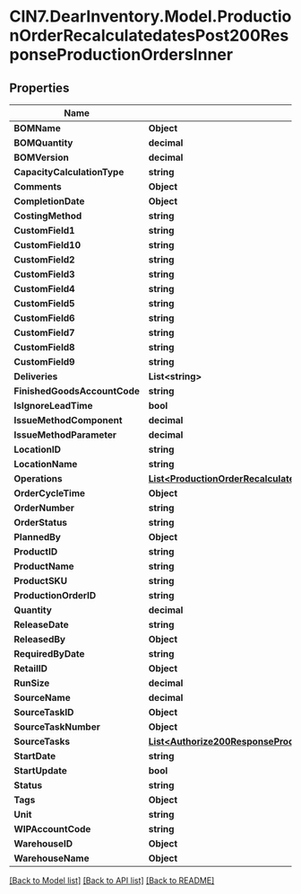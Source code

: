# CIN7.DearInventory.Model.ProductionOrderRecalculatedatesPost200ResponseProductionOrdersInner

## Properties

| Name                         | Type                                                                                                                                                                                        | Description | Notes      |
| ---------------------------- | ------------------------------------------------------------------------------------------------------------------------------------------------------------------------------------------- | ----------- | ---------- |
| **BOMName**                  | **Object**                                                                                                                                                                                  |             | [optional] |
| **BOMQuantity**              | **decimal**                                                                                                                                                                                 |             | [optional] |
| **BOMVersion**               | **decimal**                                                                                                                                                                                 |             | [optional] |
| **CapacityCalculationType**  | **string**                                                                                                                                                                                  |             | [optional] |
| **Comments**                 | **Object**                                                                                                                                                                                  |             | [optional] |
| **CompletionDate**           | **Object**                                                                                                                                                                                  |             | [optional] |
| **CostingMethod**            | **string**                                                                                                                                                                                  |             | [optional] |
| **CustomField1**             | **string**                                                                                                                                                                                  |             | [optional] |
| **CustomField10**            | **string**                                                                                                                                                                                  |             | [optional] |
| **CustomField2**             | **string**                                                                                                                                                                                  |             | [optional] |
| **CustomField3**             | **string**                                                                                                                                                                                  |             | [optional] |
| **CustomField4**             | **string**                                                                                                                                                                                  |             | [optional] |
| **CustomField5**             | **string**                                                                                                                                                                                  |             | [optional] |
| **CustomField6**             | **string**                                                                                                                                                                                  |             | [optional] |
| **CustomField7**             | **string**                                                                                                                                                                                  |             | [optional] |
| **CustomField8**             | **string**                                                                                                                                                                                  |             | [optional] |
| **CustomField9**             | **string**                                                                                                                                                                                  |             | [optional] |
| **Deliveries**               | **List&lt;string&gt;**                                                                                                                                                                      |             | [optional] |
| **FinishedGoodsAccountCode** | **string**                                                                                                                                                                                  |             | [optional] |
| **IsIgnoreLeadTime**         | **bool**                                                                                                                                                                                    |             | [optional] |
| **IssueMethodComponent**     | **decimal**                                                                                                                                                                                 |             | [optional] |
| **IssueMethodParameter**     | **decimal**                                                                                                                                                                                 |             | [optional] |
| **LocationID**               | **string**                                                                                                                                                                                  |             | [optional] |
| **LocationName**             | **string**                                                                                                                                                                                  |             | [optional] |
| **Operations**               | [**List&lt;ProductionOrderRecalculatedatesPost200ResponseProductionOrdersInnerOperationsInner&gt;**](ProductionOrderRecalculatedatesPost200ResponseProductionOrdersInnerOperationsInner.md) |             | [optional] |
| **OrderCycleTime**           | **Object**                                                                                                                                                                                  |             | [optional] |
| **OrderNumber**              | **string**                                                                                                                                                                                  |             | [optional] |
| **OrderStatus**              | **string**                                                                                                                                                                                  |             | [optional] |
| **PlannedBy**                | **Object**                                                                                                                                                                                  |             | [optional] |
| **ProductID**                | **string**                                                                                                                                                                                  |             | [optional] |
| **ProductName**              | **string**                                                                                                                                                                                  |             | [optional] |
| **ProductSKU**               | **string**                                                                                                                                                                                  |             | [optional] |
| **ProductionOrderID**        | **string**                                                                                                                                                                                  |             | [optional] |
| **Quantity**                 | **decimal**                                                                                                                                                                                 |             | [optional] |
| **ReleaseDate**              | **string**                                                                                                                                                                                  |             | [optional] |
| **ReleasedBy**               | **Object**                                                                                                                                                                                  |             | [optional] |
| **RequiredByDate**           | **string**                                                                                                                                                                                  |             | [optional] |
| **RetailID**                 | **Object**                                                                                                                                                                                  |             | [optional] |
| **RunSize**                  | **decimal**                                                                                                                                                                                 |             | [optional] |
| **SourceName**               | **decimal**                                                                                                                                                                                 |             | [optional] |
| **SourceTaskID**             | **Object**                                                                                                                                                                                  |             | [optional] |
| **SourceTaskNumber**         | **Object**                                                                                                                                                                                  |             | [optional] |
| **SourceTasks**              | [**List&lt;Authorize200ResponseProductionOrdersInnerSourceTasksInner&gt;**](Authorize200ResponseProductionOrdersInnerSourceTasksInner.md)                                                   |             | [optional] |
| **StartDate**                | **string**                                                                                                                                                                                  |             | [optional] |
| **StartUpdate**              | **bool**                                                                                                                                                                                    |             | [optional] |
| **Status**                   | **string**                                                                                                                                                                                  |             | [optional] |
| **Tags**                     | **Object**                                                                                                                                                                                  |             | [optional] |
| **Unit**                     | **string**                                                                                                                                                                                  |             | [optional] |
| **WIPAccountCode**           | **string**                                                                                                                                                                                  |             | [optional] |
| **WarehouseID**              | **Object**                                                                                                                                                                                  |             | [optional] |
| **WarehouseName**            | **Object**                                                                                                                                                                                  |             | [optional] |

[[Back to Model list]](../README.md#documentation-for-models) [[Back to API list]](../README.md#documentation-for-api-endpoints) [[Back to README]](../README.md)
